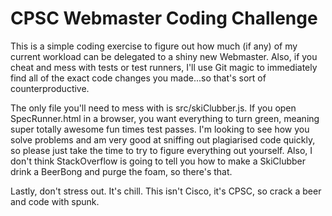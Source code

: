 CPSC Webmaster Coding Challenge
===============================

This is a simple coding exercise to figure out how much (if any) of my current workload can be delegated to a shiny new Webmaster. Also, if you cheat and mess with tests or test runners, I'll use Git magic to immediately find all of the exact code changes you made...so that's sort of counterproductive.

The only file you'll need to mess with is src/skiClubber.js. If you open SpecRunner.html in a browser, you want everything to turn green, meaning super totally awesome fun times test passes. I'm looking to see how you solve problems and am very good at sniffing out plagiarised code quickly, so please just take the time to try to figure everything out yourself. Also, I don't think StackOverflow is going to tell you how to make a SkiClubber drink a BeerBong and purge the foam, so there's that.

Lastly, don't stress out. It's chill. This isn't Cisco, it's CPSC, so crack a beer and code with spunk.

